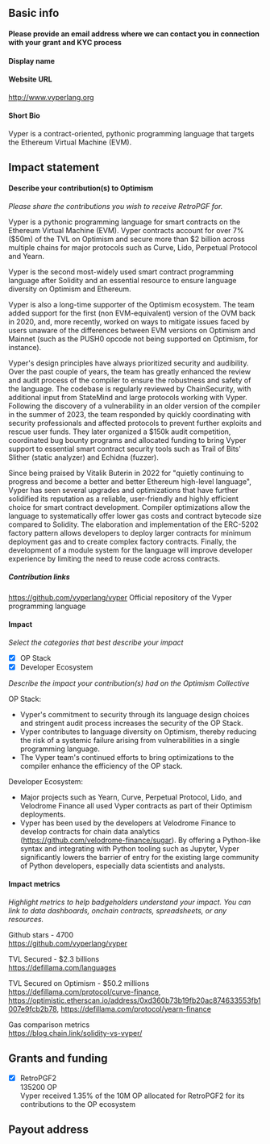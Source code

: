 ## Basic info

#### Please provide an email address where we can contact you in connection with your grant and KYC process

#### Display name

#### Website URL 

http://www.vyperlang.org

#### Short Bio

Vyper is a contract-oriented, pythonic programming language that targets the Ethereum Virtual Machine (EVM).

## Impact statement

#### Describe your contribution(s) to Optimism 
_Please share the contributions you wish to receive RetroPGF for._

Vyper is a pythonic programming language for smart contracts on the Ethereum Virtual Machine (EVM).
Vyper contracts account for over 7% ($50m) of the TVL on Optimism and secure more than $2 billion across multiple chains for major protocols such as Curve, Lido, Perpetual Protocol and Yearn.

Vyper is the second most-widely used smart contract programming language after Solidity and an essential resource to ensure language diversity on Optimism and Ethereum.

Vyper is also a long-time supporter of the Optimism ecosystem. 
The team added support for the first (non EVM-equivalent) version of the OVM back in 2020, and, more recently, worked on ways to mitigate issues faced by users unaware of the differences between EVM versions on Optimism and Mainnet (such as the PUSH0 opcode not being supported on Optimism, for instance).

Vyper's design principles have always prioritized security and audibility. Over the past couple of years, the team has greatly enhanced the review and audit process of the compiler to ensure the robustness and safety of the language.
The codebase is regularly reviewed by ChainSecurity, with additional input from StateMind and large protocols working with Vyper.
Following the discovery of a vulnerability in an older version of the compiler in the summer of 2023, the team responded by quickly coordinating with security professionals and affected protocols to prevent further exploits and rescue user funds. 
They later organized a $150k audit competition, coordinated bug bounty programs and allocated funding to bring Vyper support to essential smart contract security tools such as Trail of Bits' Slither (static analyzer) and Echidna (fuzzer).

Since being praised by Vitalik Buterin in 2022 for "quietly continuing to progress and become a better and better Ethereum high-level language", Vyper has seen several upgrades and optimizations that have further solidified its reputation as a reliable, user-friendly and highly efficient choice for smart contract development.
Compiler optimizations allow the language to systematically offer lower gas costs and contract bytecode size compared to Solidity. 
The elaboration and implementation of the ERC-5202 factory pattern allows developers to deploy larger contracts for minimum deployment gas and to create complex factory contracts.
Finally, the development of a module system for the language will improve developer experience by limiting the need to reuse code across contracts.

##### Contribution links

https://github.com/vyperlang/vyper
Official repository of the Vyper programming language

#### Impact

_Select the categories that best describe your impact_
- [x] OP Stack 
- [x] Developer Ecosystem

_Describe the impact your contribution(s) had on the Optimism Collective_

OP Stack:
- Vyper's commitment to security through its language design choices and stringent audit process increases the security of the OP Stack.
- Vyper contributes to language diversity on Optimism, thereby reducing the risk of a systemic failure arising from vulnerabilities in a single programming language.
- The Vyper team's continued efforts to bring optimizations to the compiler enhance the efficiency of the OP stack.

Developer Ecosystem:
- Major projects such as Yearn, Curve, Perpetual Protocol, Lido, and Velodrome Finance all used Vyper contracts as part of their Optimism deployments.
- Vyper has been used by the developers at Velodrome Finance to develop contracts for chain data analytics (https://github.com/velodrome-finance/sugar). By offering a Python-like syntax and integrating with Python tooling such as Jupyter, Vyper significantly lowers the barrier of entry for the existing large community of Python developers, especially data scientists and analysts.


#### Impact metrics
_Highlight metrics to help badgeholders understand your impact. You can link to data dashboards, onchain contracts, spreadsheets, or any resources._

Github stars - 4700<br>
https://github.com/vyperlang/vyper

TVL Secured - $2.3 billions<br>
https://defillama.com/languages

TVL Secured on Optimism - $50.2 millions<br>
https://defillama.com/protocol/curve-finance, https://optimistic.etherscan.io/address/0xd360b73b19fb20ac874633553fb1007e9fcb2b78, https://defillama.com/protocol/yearn-finance

Gas comparison metrics<br>
https://blog.chain.link/solidity-vs-vyper/


## Grants and funding

- [x] RetroPGF2 <br>
135200 OP <br>
Vyper received 1.35% of the 10M OP allocated for RetroPGF2 for its contributions to the OP ecosystem

## Payout address

